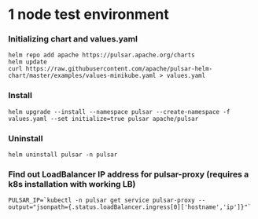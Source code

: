 # 1 node test environment

### Initializing chart and values.yaml
```
helm repo add apache https://pulsar.apache.org/charts
helm update
curl https://raw.githubusercontent.com/apache/pulsar-helm-chart/master/examples/values-minikube.yaml > values.yaml
```

### Install
```
helm upgrade --install --namespace pulsar --create-namespace -f values.yaml --set initialize=true pulsar apache/pulsar 
```

### Uninstall
```
helm uninstall pulsar -n pulsar
```

### Find out LoadBalancer IP address for pulsar-proxy (requires a k8s installation with working LB)
```
PULSAR_IP=`kubectl -n pulsar get service pulsar-proxy --output="jsonpath={.status.loadBalancer.ingress[0]['hostname','ip']}"`  
```